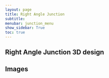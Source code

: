 ```yaml
---
layout: page
title: Right Angle Junction
subtitle: 
menubar: junction_menu
show_sidebar: True
toc: true
---
```


## Right Angle Junction 3D design 

<script src="/parts/files/2-leaf_tight_junction(106mm,right-angle).stl"></script>


## Images 
